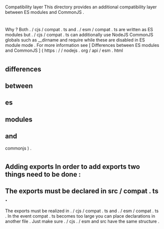 #
Compatibility
layer
This
directory
provides
an
additional
compatibility
layer
between
ES
modules
and
CommonJS
.
#
#
Why
?
Both
.
/
cjs
/
compat
.
ts
and
.
/
esm
/
compat
.
ts
are
written
as
ES
modules
but
.
/
cjs
/
compat
.
ts
can
additionally
use
NodeJS
CommonJS
globals
such
as
__dirname
and
require
while
these
are
disabled
in
ES
module
mode
.
For
more
information
see
[
Differences
between
ES
modules
and
CommonJS
]
(
https
:
/
/
nodejs
.
org
/
api
/
esm
.
html
#
differences
-
between
-
es
-
modules
-
and
-
commonjs
)
.
#
#
Adding
exports
In
order
to
add
exports
two
things
need
to
be
done
:
-
The
exports
must
be
declared
in
src
/
compat
.
ts
.
-
The
exports
must
be
realized
in
.
/
cjs
/
compat
.
ts
and
.
/
esm
/
compat
.
ts
.
In
the
event
compat
.
ts
becomes
too
large
you
can
place
declarations
in
another
file
.
Just
make
sure
.
/
cjs
.
/
esm
and
src
have
the
same
structure
.
